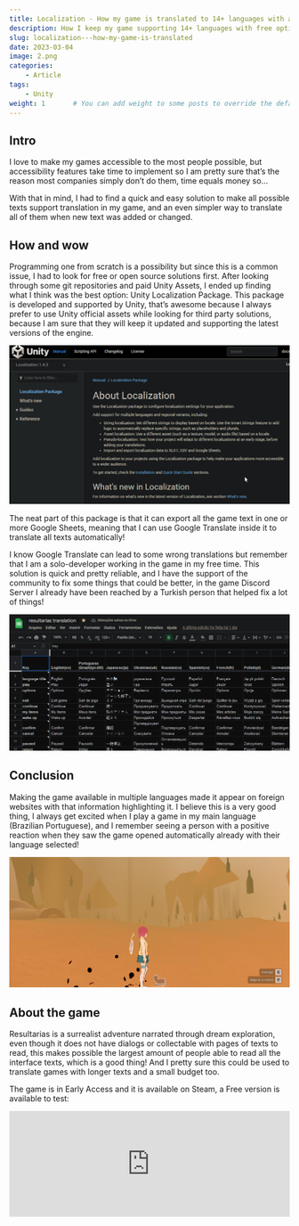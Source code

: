 ```yaml
---
title: Localization - How my game is translated to 14+ languages with almost no cost
description: How I keep my game supporting 14+ languages with free options and Unity official Localization solution.
slug: localization---how-my-game-is-translated
date: 2023-03-04
image: 2.png
categories:
    - Article
tags:
    - Unity
weight: 1       # You can add weight to some posts to override the default sorting (date descending)
---
```

## Intro
I love to make my games accessible to the most people possible, but accessibility features take time to implement so I am pretty sure that’s the reason most companies simply don’t do them, time equals money so...

With that in mind, I had to find a quick and easy solution to make all possible texts support translation in my game, and an even simpler way to translate all of them when new text was added or changed.


## How and wow
Programming one from scratch is a possibility but since this is a common issue, I had to look for free or open source solutions first. After looking through some git repositories and paid Unity Assets, I ended up finding what I think was the best option: Unity Localization Package. This package is developed and supported by Unity, that’s awesome because I always prefer to use Unity official assets while looking for third party solutions, because I am sure that they will keep it updated and supporting the latest versions of the engine.

![Alt text](1.png)

The neat part of this package is that it can export all the game text in one or more Google Sheets, meaning that I can use Google Translate inside it to translate all texts automatically!

I know Google Translate can lead to some wrong translations but remember that I am a solo-developer working in the game in my free time. This solution is quick and pretty reliable, and I have the support of the community to fix some things that could be better, in the game Discord Server I already have been reached by a Turkish person that helped fix a lot of things!

![Alt text](2.png)

## Conclusion

Making the game available in multiple languages made it appear on foreign websites with that information highlighting it. I believe this is a very good thing, I always get excited when I play a game in my main language (Brazilian Portuguese), and I remember seeing a person with a positive reaction when they saw the game opened automatically already with their language selected!

![Alt text](3.png)

## About the game

Resultarias is a surrealist adventure narrated through dream exploration, even though it does not have dialogs or collectable with pages of texts to read, this makes possible the largest amount of people able to read all the interface texts, which is a good thing! And I pretty sure this could be used to translate games with longer texts and a small budget too.

The game is in Early Access and it is available on Steam, a Free version is available to test:
<iframe src="https://store.steampowered.com/widget/2230030" frameborder="0" width="100%" height="190"><a href="https://store.steampowered.com/app/2230030">resultarias on Steam</a></iframe>
